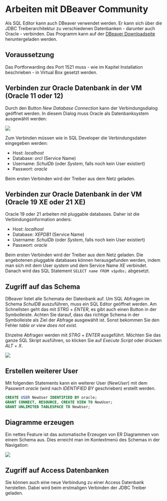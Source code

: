 # Arbeiten mit DBeaver Community

Als SQL Editor kann auch DBeaver verwendet werden. Er kann sich über die JDBC Treiberarchitektur
zu verschiedenen Datenbanken - darunter auch Oracle - verbinden. Das Programm kann auf der [DBeaver Downloadseite](https://dbeaver.io/download/)
heruntergeladen werden.

## Voraussetzung

Das Portforwarding des Port 1521 muss - wie im Kapitel Installation beschrieben - in Virtual Box
gesetzt werden.

## Verbinden zur Oracle Datenbank in der VM (Oracle 11 oder 12)

Durch den Button *New Database Connection* kann der Verbindungsdialog geöffnet werden. In diesem Dialog
muss Oracle als Datenbanksystem ausgewählt werden:

![](dbeaver01.png)

Zum Verbinden müssen wie in SQL Developer die Verbindungsdaten eingegeben werden:

- Host: *localhost*
- Database: *orcl* (Service Name)
- Username: *SchulDb* (oder *System*, falls noch kein User existiert)
- Passwort: *oracle*

Beim ersten Verbinden wird der Treiber aus dem Netz geladen.

## Verbinden zur Oracle Datenbank in der VM (Oracle 19 XE oder 21 XE)

Oracle 19 oder 21 arbeiten mit pluggable databases. Daher ist die Verbindungsinformation anders:

- Host: *localhost*
- Database: *XEPDB1* (Service Name)
- Username: *SchulDb* (oder *System*, falls noch kein User existiert)
- Passwort: *oracle*

Beim ersten Verbinden wird der Treiber aus dem Netz geladen. Die angebotenen pluggable databases
können herausgefunden werden, indem man sich mit dem User *system* und dem Service Name *XE*
verbindet. Danach wird das SQL Statement `SELECT name FROM v$pdbs;` abgesetzt.

## Zugriff auf das Schema

DBeaver listet alle Schemata der Datenbank auf. Um SQL Abfragen im Schema *SchulDB*
auszuführen, muss ein SQL Editor geöffnet werden. Am Schnellsten geht das mit *STRG* + *ENTER*, es gibt
auch einen Button in der Symbolleiste. Achten Sie darauf, dass das richtige Schema in der Symbolleiste
als Ziel der Abfrage ausgewählt ist. Sonst bekommen Sie den Fehler *table or view does not exist*.

EInzelne Abfragen werden mit *STRG* + *ENTER* ausgeführt. Möchten Sie das ganze SQL Skript ausführen, so
klicken Sie auf *Execute Script* oder drücken *ALT* + *X*.

![](dbeaver03.png)

## Erstellen weiterer User

Mit folgenden Statements kann ein weiterer User (*NewUser*) mit dem Passwort *oracle* (wird nach *IDENTIFIED BY*
geschrieben) erstellt werden.

```sql
CREATE USER NewUser IDENTIFIED BY oracle;
GRANT CONNECT, RESOURCE, CREATE VIEW TO NewUser;
GRANT UNLIMITED TABLESPACE TO NewUser;
```

## Diagramme erzeugen

Ein nettes Feature ist das automatische Erzeugen von ER Diagrammen von einem Schema aus. Dies erreicht
man im Kontextmenü des Schemas in der Navigation:

![](dbeaver04a.png)

## Zugriff auf Access Datenbanken

Sie können auch eine neue Verbindung zu einer Access Datenbank herstellen. Dabei wird beim erstmaligen
Verbinden der JDBC Treiber geladen.

